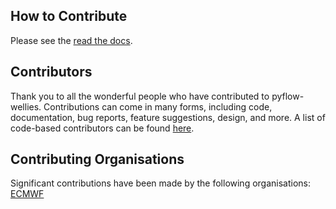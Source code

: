 ## How to Contribute

Please see the [read the docs](https://pyflow-wellies.readthedocs.io/en/latest/dev/contributing.html).


## Contributors

Thank you to all the wonderful people who have contributed to pyflow-wellies. Contributions can come in many forms, including code, documentation, bug reports, feature suggestions, design, and more. A list of code-based contributors can be found [here](https://github.com/ecmwf/pyflow-wellies/graphs/contributors).


## Contributing Organisations

Significant contributions have been made by the following organisations: [ECMWF](https://www.ecmwf.int/)
